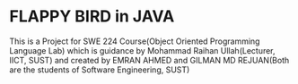 # FLAPPY BIRD in JAVA 
 This is a Project for SWE 224 Course(Object Oriented Programming Language Lab) which is guidance by Mohammad Raihan Ullah(Lecturer, IICT, SUST) and created by EMRAN AHMED and GILMAN MD REJUAN(Both are the students of Software Engineering, SUST) 
